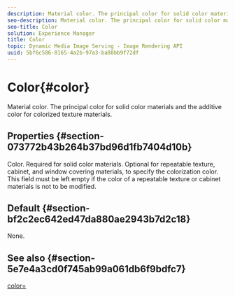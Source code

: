```yaml
---
description: Material color. The principal color for solid color materials and the additive color for colorized texture materials.
seo-description: Material color. The principal color for solid color materials and the additive color for colorized texture materials.
seo-title: Color
solution: Experience Manager
title: Color
topic: Dynamic Media Image Serving - Image Rendering API
uuid: 5bf6c586-8165-4a2b-97a3-ba88bb9f72df
---
```


# Color{#color}

Material color. The principal color for solid color materials and the additive color for colorized texture materials.

## Properties {#section-073772b43b264b37bd96d1fb7404d10b}

Color. Required for solid color materials. Optional for repeatable texture, cabinet, and window covering materials, to specify the colorization color. This field must be left empty if the color of a repeatable texture or cabinet materials is not to be modified.

## Default {#section-bf2c2ec642ed47da880ae2943b7d2c18}

None.

## See also {#section-5e7e4a3cd0f745ab99a061db6f9bdfc7}

[color=](../../../../../ir-api/http-protocol/image-rendering-api-ref/c-ir-http-protocol-ref/c-ir-http-protocol-command-reference/r-ir-http-color.md#reference-ea3cba9edfe94dbab86d8f123a9ed0aa) 
